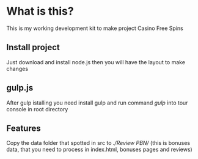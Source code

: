 # What is this?

This is my working development kit to make project Casino Free Spins

## Install project

Just download and install node.js then you will have the layout to make changes

## gulp.js

After gulp istalling you need install gulp and run command _gulp_ into tour console in root directory

## Features

Copy the data folder that spotted in src to _./Review PBN/_ (this is bonuses data, that you need to process in index.html, bonuses pages and reviews)
